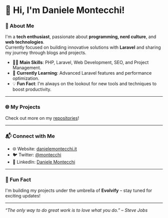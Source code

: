 # 👋 Hi, I'm Daniele Montecchi!

### 🚀 About Me
I'm a **tech enthusiast**, passionate about **programming, nerd culture**, and **web technologies**.  
Currently focused on building innovative solutions with **Laravel** and sharing my journey through blogs and projects.  

- 🧑‍💻 **Main Skills**: PHP, Laravel, Web Development, SEO, and Project Management.
- 🌱 **Currently Learning**: Advanced Laravel features and performance optimization.
- 💡 **Fun Fact**: I'm always on the lookout for new tools and techniques to boost productivity.

---

### 🌐 My Projects

Check out more on my [repositories](https://github.com/username?tab=repositories)!

---

### 📬 Connect with Me
- 🌐 Website: [danielemontecchi.it](https://danielemontecchi.it)
- 🐦 Twitter: [@montecchi](https://twitter.com/montecchi)
- 💼 LinkedIn: [Daniele Montecchi](https://www.linkedin.com/in/danielemontecchi)

---

### 🌟 Fun Fact
I'm building my projects under the umbrella of **Evolvify** – stay tuned for exciting updates!

---

_“The only way to do great work is to love what you do.” – Steve Jobs_

